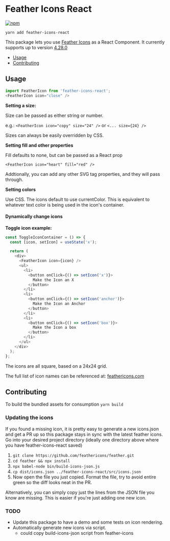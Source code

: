 # Feather Icons React

[![npm](https://img.shields.io/npm/v/feather-icons-react.svg)](https://www.npmjs.com/package/feather-icons-react)

`yarn add feather-icons-react`

This package lets you use [Feather Icons](https://feathericons.com/) as a React Component.
It currently supports up to version [4.28.0](https://github.com/feathericons/feather/releases/tag/v4.28.0)

* [Usage](#usage)
* [Contributing](#contributing)

## Usage
```javascript
import FeatherIcon from 'feather-icons-react';
<FeatherIcon icon="close" />
```

**Setting a size:**

Size can be passed as either string or number.

e.g.: `<FeatherIcon icon="copy" size="24" />` or `<... size={24} />`

Sizes can always be easily overridden by CSS.

**Setting fill and other properties**

Fill defaults to none, but can be passed as a React prop

`<FeatherIcon icon="heart" fill="red" />`

Addtionally, you can add any other SVG tag properties, and they will pass through.

**Setting colors**

Use CSS. The icons default to use currentColor. This is equivalent to whatever text color is being used in the icon's container. 

#### Dynamically change icons
**Toggle icon example:**
```javascript
const ToggleIconContainer = () => {
  const [icon, setIcon] = useState('x');

  return (
    <div>
      <FeatherIcon icon={icon} />
      <ul>
        <li>
          <button onClick={() => setIcon('x')}>
            Make the Icon an X
          </button>
        </li>
        <li>
          <button onClick={() => setIcon('anchor')}>
            Make the Icon an Anchor
          </button>
        </li>
        <li>
          <button onClick={() => setIcon('box')}>
            Make the Icon a box
          </button>
        </li>
      </ul>
    </div>
  );
};
```


The icons are all square, based on a 24x24 grid.


The full list of icon names can be referenced at: [feathericons.com](https://feathericons.com/)


## Contributing
To build the bundled assets for consumption
`yarn build`

### Updating the icons
If you found a missing icon, it is pretty easy to generate a new icons.json and get a PR up so this package stays in sync with the latest feather icons. 
Go into your desired project directory (ideally one directory above where you have feather-icons-react saved)
1. `git clone https://github.com/feathericons/feather.git`
2. `cd feather && npx install`
3. `npx babel-node bin/build-icons-json.js`
4. `cp dist/icons.json ../feather-icons-react/src/icons.json`
5. Now open the file you just copied. Format the file, try to avoid entire green so the diff looks neat in the PR.

Alternatively, you can simply copy just the lines from the JSON file you know are missing. This is easier if you're just adding one new icon.

### TODO
- Update this package to have a demo and some tests on icon rendering.
- Automatically generate new icons via script.
  - could copy build-icons-json script from feather-icons

